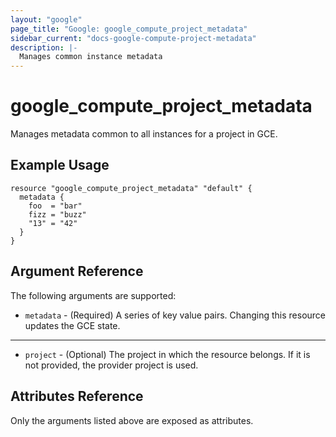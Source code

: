 ```yaml
---
layout: "google"
page_title: "Google: google_compute_project_metadata"
sidebar_current: "docs-google-compute-project-metadata"
description: |-
  Manages common instance metadata
---
```


# google\_compute\_project\_metadata

Manages metadata common to all instances for a project in GCE.

## Example Usage

```
resource "google_compute_project_metadata" "default" {
  metadata {
    foo  = "bar"
    fizz = "buzz"
    "13" = "42"
  }
}
```

## Argument Reference

The following arguments are supported:

* `metadata` - (Required) A series of key value pairs. Changing this resource
    updates the GCE state.

- - -

* `project` - (Optional) The project in which the resource belongs. If it
    is not provided, the provider project is used.

## Attributes Reference

Only the arguments listed above are exposed as attributes.
